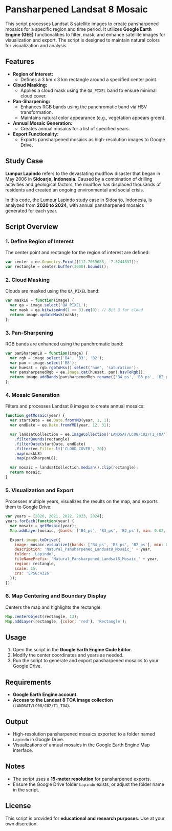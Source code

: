 # **Pansharpened Landsat 8 Mosaic**

This script processes Landsat 8 satellite images to create pansharpened mosaics for a specific region and time period. It utilizes **Google Earth Engine (GEE)** functionalities to filter, mask, and enhance satellite images for visualization and export. The script is designed to maintain natural colors for visualization and analysis.

## **Features**

- **Region of Interest:**
  - Defines a 3 km x 3 km rectangle around a specified center point.
- **Cloud Masking:**
  - Applies a cloud mask using the `QA_PIXEL` band to ensure minimal cloud cover.
- **Pan-Sharpening:**
  - Enhances RGB bands using the panchromatic band via HSV transformation.
  - Maintains natural color appearance (e.g., vegetation appears green).
- **Annual Mosaic Generation:**
  - Creates annual mosaics for a list of specified years.
- **Export Functionality:**
  - Exports pansharpened mosaics as high-resolution images to Google Drive.

## **Study Case**

**Lumpur Lapindo** refers to the devastating mudflow disaster that began in May 2006 in **Sidoarjo, Indonesia**. Caused by a combination of drilling activities and geological factors, the mudflow has displaced thousands of residents and created an ongoing environmental and social crisis.

In this code, the Lumpur Lapindo study case in Sidoarjo, Indonesia, is analyzed from **2020 to 2024**, with annual pansharpened mosaics generated for each year.

## **Script Overview**

### **1. Define Region of Interest**
The center point and rectangle for the region of interest are defined:
```javascript
var center = ee.Geometry.Point([112.7059683, -7.5244837]);
var rectangle = center.buffer(3000).bounds();
```

### **2. Cloud Masking**
Clouds are masked using the `QA_PIXEL` band:
```javascript
var maskL8 = function(image) {
  var qa = image.select('QA_PIXEL');
  var mask = qa.bitwiseAnd(1 << 3).eq(0); // Bit 3 for cloud
  return image.updateMask(mask);
};
```

### **3. Pan-Sharpening**
RGB bands are enhanced using the panchromatic band:
```javascript
var panSharpenL8 = function(image) {
  var rgb = image.select('B4', 'B3', 'B2');
  var pan = image.select('B8');
  var huesat = rgb.rgbToHsv().select('hue', 'saturation');
  var pansharpenedRgb = ee.Image.cat(huesat, pan).hsvToRgb();
  return image.addBands(pansharpenedRgb.rename(['B4_ps', 'B3_ps', 'B2_ps']), null, true);
};
```

### **4. Mosaic Generation**
Filters and processes Landsat 8 images to create annual mosaics:
```javascript
function getMosaic(year) {
  var startDate = ee.Date.fromYMD(year, 1, 1);
  var endDate = ee.Date.fromYMD(year, 12, 31);

  var landsatCollection = ee.ImageCollection('LANDSAT/LC08/C02/T1_TOA')
    .filterBounds(rectangle)
    .filterDate(startDate, endDate)
    .filter(ee.Filter.lt('CLOUD_COVER', 20))
    .map(maskL8)
    .map(panSharpenL8);

  var mosaic = landsatCollection.median().clip(rectangle);
  return mosaic;
}
```

### **5. Visualization and Export**
Processes multiple years, visualizes the results on the map, and exports them to Google Drive:
```javascript
var years = [2020, 2021, 2022, 2023, 2024];
years.forEach(function(year) {
  var mosaic = getMosaic(year);
  Map.addLayer(mosaic, {bands: ['B4_ps', 'B3_ps', 'B2_ps'], min: 0.02, max: 0.25, gamma: 1.2}, 'Pansharpened Natural Mosaic ' + year);

  Export.image.toDrive({
    image: mosaic.visualize({bands: ['B4_ps', 'B3_ps', 'B2_ps'], min: 0.02, max: 0.25, gamma: 1.2}),
    description: 'Natural_Pansharpened_Landsat8_Mosaic_' + year,
    folder: 'Lapindo',
    fileNamePrefix: 'Natural_Pansharpened_Landsat8_Mosaic_' + year,
    region: rectangle,
    scale: 15,
    crs: 'EPSG:4326'
  });
});
```

### **6. Map Centering and Boundary Display**
Centers the map and highlights the rectangle:
```javascript
Map.centerObject(rectangle, 13);
Map.addLayer(rectangle, {color: 'red'}, 'Rectangle');
```

## **Usage**
1. Open the script in the **Google Earth Engine Code Editor**.
2. Modify the center coordinates and years as needed.
3. Run the script to generate and export pansharpened mosaics to your Google Drive.

## **Requirements**
- **Google Earth Engine account.**
- **Access to the Landsat 8 TOA image collection** (`LANDSAT/LC08/C02/T1_TOA`).

## **Output**
- High-resolution pansharpened mosaics exported to a folder named `Lapindo` in Google Drive.
- Visualizations of annual mosaics in the Google Earth Engine Map interface.

## **Notes**
- The script uses a **15-meter resolution** for pansharpened exports.
- Ensure the Google Drive folder `Lapindo` exists, or adjust the folder name in the script.

## **License**
This script is provided for **educational and research purposes**. Use at your own discretion.

